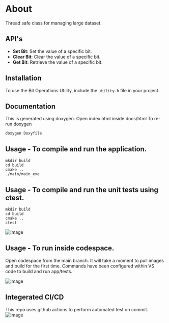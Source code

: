 # About
Thread safe class for managing large dataset.
 
 ## API's

- **Set Bit**: Set the value of a specific bit.
- **Clear Bit**: Clear the value of a specific bit.
- **Get Bit**: Retrieve the value of a specific bit.

## Installation

To use the Bit Operations Utility, include the `utility.h` file in your project.


## Documentation

This is generated using doxygen. Open index.html inside docs/html
To re-run doxygen
```
doxygen Doxyfile
```

## Usage - To compile and run the application.
```
mkdir build
cd build 
cmake .. 
./main/main_exe 
```
 
## Usage - To compile and run the unit tests using ctest.
```
mkdir build
cd build 
cmake .. 
ctest
```
![image](https://github.com/user-attachments/assets/72c2e067-ccfc-482a-b125-6b0eb081dc20)

## Usage - To run inside codespace.

Open codespace from the main branch. It will take a moment to pull images and build for the first time.
Commands have been configured within VS code to build and run app/tests.

![image](https://github.com/user-attachments/assets/605a0e17-a949-42c1-9b98-bebdfe5ab478)


## Integerated CI/CD
This repo uses github actions to perform automated test on commit.
![image](https://github.com/user-attachments/assets/11bccd33-ca78-4632-af21-174440e9f1a0)


